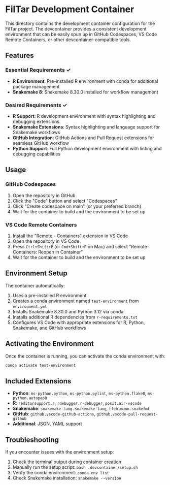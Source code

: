 # FilTar Development Container

This directory contains the development container configuration for the FilTar project. The devcontainer provides a consistent development environment that can be easily spun up in GitHub Codespaces, VS Code Remote Containers, or other devcontainer-compatible tools.

## Features

### Essential Requirements ✓
- **R Environment**: Pre-installed R environment with conda for additional package management
- **Snakemake 8**: Snakemake 8.30.0 installed for workflow management

### Desired Requirements ✓
- **R Support**: R development environment with syntax highlighting and debugging extensions
- **Snakemake Extensions**: Syntax highlighting and language support for Snakemake workflows
- **GitHub Integration**: GitHub Actions and Pull Request extensions for seamless GitHub workflow
- **Python Support**: Full Python development environment with linting and debugging capabilities

## Usage

### GitHub Codespaces
1. Open the repository in GitHub
2. Click the "Code" button and select "Codespaces"
3. Click "Create codespace on main" (or your preferred branch)
4. Wait for the container to build and the environment to be set up

### VS Code Remote Containers
1. Install the "Remote - Containers" extension in VS Code
2. Open the repository in VS Code
3. Press `Ctrl+Shift+P` (or `Cmd+Shift+P` on Mac) and select "Remote-Containers: Reopen in Container"
4. Wait for the container to build and the environment to be set up

## Environment Setup

The container automatically:
1. Uses a pre-installed R environment
2. Creates a conda environment named `test-environment` from `environment.yml`
3. Installs Snakemake 8.30.0 and Python 3.12 via conda
4. Installs additional R dependencies from `r-requirements.txt`
5. Configures VS Code with appropriate extensions for R, Python, Snakemake, and GitHub workflows

## Activating the Environment

Once the container is running, you can activate the conda environment with:
```bash
conda activate test-environment
```

## Included Extensions

- **Python**: `ms-python.python`, `ms-python.pylint`, `ms-python.flake8`, `ms-python.autopep8`
- **R**: `reditorsupport.r`, `rdebugger.r-debugger`, `posit.air-vscode`
- **Snakemake**: `snakemake-lang.snakemake-lang`, `tfehlmann.snakefmt`
- **GitHub**: `github.vscode-github-actions`, `github.vscode-pull-request-github`
- **Additional**: JSON, YAML support

## Troubleshooting

If you encounter issues with the environment setup:
1. Check the terminal output during container creation
2. Manually run the setup script: `bash .devcontainer/setup.sh`
3. Verify the conda environment: `conda env list`
4. Check Snakemake installation: `snakemake --version`
